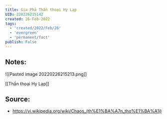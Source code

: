 ```yaml
---
title: Gia Phả Thần thoại Hy Lạp
UID: 220226215142
created: 26-Feb-2022
tags:
  - 'created/2022/Feb/26'
  - 'evergreen'
  - 'permanent/fact'
publish: False
---
```

## Notes:
![[Pasted image 20220226215213.png]]

[[Thần thoại Hy Lạp]]

## Source:
- https://vi.wikipedia.org/wiki/Chaos_(th%E1%BA%A7n_tho%E1%BA%A1i)




